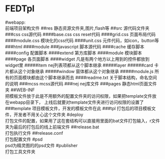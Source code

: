 
FEDTpl
======
#webapp:       
前端项目架构文件
##res
静态资源文件夹,图片,flash等
##src
源代码文件夹
###css
css源代码
####base.css
css  reset代码
####grid.css
页面布局代码
####module.css
模块化的css代码
####unit.css
元件代码，如icon，button等
###html
####module
###javascript
脚本源代码
####cache
缓存脚本
####config
配置脚本
####extend
第方库脚本
####module
模块脚本
####page
各页面脚本
####widget
凡是有两个地方以上用到的控件都放到widget里
#####item
nej列表项都从这个脚本继承
#####layer
######card
卡片都从这个对象继承
#####window
窗体都从这个对象继承
#####module.js
所有的页面模块都由这个脚本继承而去
####readme.txt
关于脚本结构，命名空间的说明
###mcss
mcss源代码
###nej
nej库文件
###pages 
静态html页面文件夹
##WEB-INF         
把模板文件放于此是不用额外的配置文件夹的访问权限，如果把template文件放在webapp目录下，                上线后就要对template文件夹进行访问权限的设置了
###template
项目模板文件，开发的模板文件在此
###tpl
打包后的项目模板文件，开发者不用关心这个文件夹
#deploy		      
打包文件的配置，如果用了这在套结构可以直接用里面的bat文件打包输入，r文件夹为最后的打包后的线上前端文件
##release.bat	
打包执行文件
##release.conf	  
打包配置文件
#psd		        
psd为精灵图的的psd文件
#publisher       
打包工具文件夹




